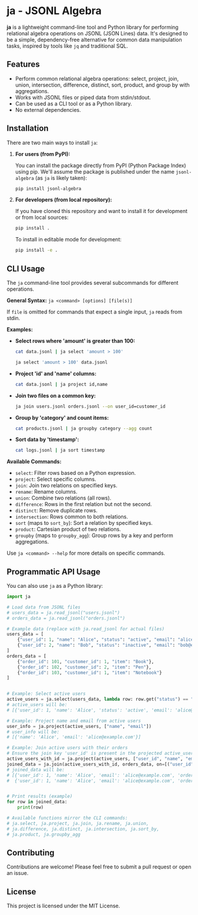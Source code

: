 # ja - JSONL Algebra

**ja** is a lightweight command-line tool and Python library for performing relational algebra operations on JSONL (JSON Lines) data. It's designed to be a simple, dependency-free alternative for common data manipulation tasks, inspired by tools like `jq` and traditional SQL.

## Features

*   Perform common relational algebra operations: select, project, join, union, intersection, difference, distinct, sort, product, and group by with aggregations.
*   Works with JSONL files or piped data from stdin/stdout.
*   Can be used as a CLI tool or as a Python library.
*   No external dependencies.

## Installation

There are two main ways to install `ja`:

1.  **For users (from PyPI):**

    You can install the package directly from PyPI (Python Package Index) using pip. We'll assume the package is published under the name `jsonl-algebra` (as `ja` is likely taken):

    ```bash
    pip install jsonl-algebra
    ```

2.  **For developers (from local repository):**

    If you have cloned this repository and want to install it for development or from local sources:
    ```bash
    pip install .
    ```
    To install in editable mode for development:
    ```bash
    pip install -e .
    ```

## CLI Usage

The `ja` command-line tool provides several subcommands for different operations.

**General Syntax:**
`ja <command> [options] [file(s)]`

If `file` is omitted for commands that expect a single input, `ja` reads from stdin.

**Examples:**

*   **Select rows where 'amount' is greater than 100:**
    ```bash
    cat data.jsonl | ja select 'amount > 100'
    ```
    ```bash
    ja select 'amount > 100' data.jsonl
    ```

*   **Project 'id' and 'name' columns:**
    ```bash
    cat data.jsonl | ja project id,name
    ```

*   **Join two files on a common key:**
    ```bash
    ja join users.jsonl orders.jsonl --on user_id=customer_id
    ```

*   **Group by 'category' and count items:**
    ```bash
    cat products.jsonl | ja groupby category --agg count
    ```

*   **Sort data by 'timestamp':**
    ```bash
    cat logs.jsonl | ja sort timestamp
    ```

**Available Commands:**

*   `select`: Filter rows based on a Python expression.
*   `project`: Select specific columns.
*   `join`: Join two relations on specified keys.
*   `rename`: Rename columns.
*   `union`: Combine two relations (all rows).
*   `difference`: Rows in the first relation but not the second.
*   `distinct`: Remove duplicate rows.
*   `intersection`: Rows common to both relations.
*   `sort` (maps to `sort_by`): Sort a relation by specified keys.
*   `product`: Cartesian product of two relations.
*   `groupby` (maps to `groupby_agg`): Group rows by a key and perform aggregations.

Use `ja <command> --help` for more details on specific commands.

## Programmatic API Usage

You can also use `ja` as a Python library:

```python
import ja

# Load data from JSONL files
# users_data = ja.read_jsonl("users.jsonl")
# orders_data = ja.read_jsonl("orders.jsonl")

# Example data (replace with ja.read_jsonl for actual files)
users_data = [
    {"user_id": 1, "name": "Alice", "status": "active", "email": "alice@example.com"},
    {"user_id": 2, "name": "Bob", "status": "inactive", "email": "bob@example.com"}
]
orders_data = [
    {"order_id": 101, "customer_id": 1, "item": "Book"},
    {"order_id": 102, "customer_id": 2, "item": "Pen"},
    {"order_id": 103, "customer_id": 1, "item": "Notebook"}
]


# Example: Select active users
active_users = ja.select(users_data, lambda row: row.get("status") == "active")
# active_users will be:
# [{'user_id': 1, 'name': 'Alice', 'status': 'active', 'email': 'alice@example.com'}]

# Example: Project name and email from active users
user_info = ja.project(active_users, ["name", "email"])
# user_info will be:
# [{'name': 'Alice', 'email': 'alice@example.com'}]

# Example: Join active users with their orders
# Ensure the join key 'user_id' is present in the projected active_users relation
active_users_with_id = ja.project(active_users, ["user_id", "name", "email"])
joined_data = ja.join(active_users_with_id, orders_data, on=[("user_id", "customer_id")])
# joined_data will be:
# [{'user_id': 1, 'name': 'Alice', 'email': 'alice@example.com', 'order_id': 101, 'item': 'Book'},
#  {'user_id': 1, 'name': 'Alice', 'email': 'alice@example.com', 'order_id': 103, 'item': 'Notebook'}]


# Print results (example)
for row in joined_data:
    print(row)

# Available functions mirror the CLI commands:
# ja.select, ja.project, ja.join, ja.rename, ja.union,
# ja.difference, ja.distinct, ja.intersection, ja.sort_by,
# ja.product, ja.groupby_agg
```

## Contributing

Contributions are welcome! Please feel free to submit a pull request or open an issue.

## License

This project is licensed under the MIT License.
